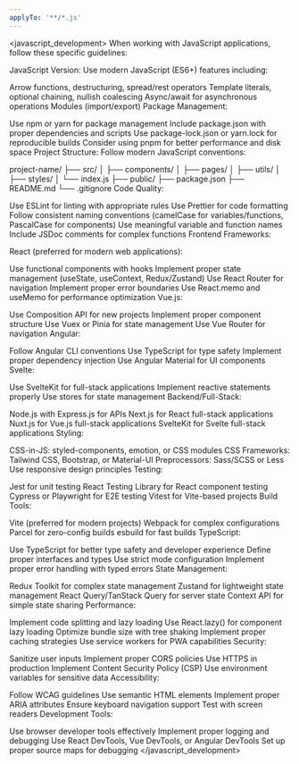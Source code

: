 ```yaml
---
applyTo: '**/*.js'
---
```

<javascript_development> When working with JavaScript applications, follow these specific guidelines:

JavaScript Version: Use modern JavaScript (ES6+) features including:

Arrow functions, destructuring, spread/rest operators
Template literals, optional chaining, nullish coalescing
Async/await for asynchronous operations
Modules (import/export)
Package Management:

Use npm or yarn for package management
Include package.json with proper dependencies and scripts
Use package-lock.json or yarn.lock for reproducible builds
Consider using pnpm for better performance and disk space
Project Structure: Follow modern JavaScript conventions:

project-name/
├── src/
│   ├── components/
│   ├── pages/
│   ├── utils/
│   ├── styles/
│   └── index.js
├── public/
├── package.json
├── README.md
└── .gitignore
Code Quality:

Use ESLint for linting with appropriate rules
Use Prettier for code formatting
Follow consistent naming conventions (camelCase for variables/functions, PascalCase for components)
Use meaningful variable and function names
Include JSDoc comments for complex functions
Frontend Frameworks:

React (preferred for modern web applications):

Use functional components with hooks
Implement proper state management (useState, useContext, Redux/Zustand)
Use React Router for navigation
Implement proper error boundaries
Use React.memo and useMemo for performance optimization
Vue.js:

Use Composition API for new projects
Implement proper component structure
Use Vuex or Pinia for state management
Use Vue Router for navigation
Angular:

Follow Angular CLI conventions
Use TypeScript for type safety
Implement proper dependency injection
Use Angular Material for UI components
Svelte:

Use SvelteKit for full-stack applications
Implement reactive statements properly
Use stores for state management
Backend/Full-Stack:

Node.js with Express.js for APIs
Next.js for React full-stack applications
Nuxt.js for Vue.js full-stack applications
SvelteKit for Svelte full-stack applications
Styling:

CSS-in-JS: styled-components, emotion, or CSS modules
CSS Frameworks: Tailwind CSS, Bootstrap, or Material-UI
Preprocessors: Sass/SCSS or Less
Use responsive design principles
Testing:

Jest for unit testing
React Testing Library for React component testing
Cypress or Playwright for E2E testing
Vitest for Vite-based projects
Build Tools:

Vite (preferred for modern projects)
Webpack for complex configurations
Parcel for zero-config builds
esbuild for fast builds
TypeScript:

Use TypeScript for better type safety and developer experience
Define proper interfaces and types
Use strict mode configuration
Implement proper error handling with typed errors
State Management:

Redux Toolkit for complex state management
Zustand for lightweight state management
React Query/TanStack Query for server state
Context API for simple state sharing
Performance:

Implement code splitting and lazy loading
Use React.lazy() for component lazy loading
Optimize bundle size with tree shaking
Implement proper caching strategies
Use service workers for PWA capabilities
Security:

Sanitize user inputs
Implement proper CORS policies
Use HTTPS in production
Implement Content Security Policy (CSP)
Use environment variables for sensitive data
Accessibility:

Follow WCAG guidelines
Use semantic HTML elements
Implement proper ARIA attributes
Ensure keyboard navigation support
Test with screen readers
Development Tools:

Use browser developer tools effectively
Implement proper logging and debugging
Use React DevTools, Vue DevTools, or Angular DevTools
Set up proper source maps for debugging </javascript_development>